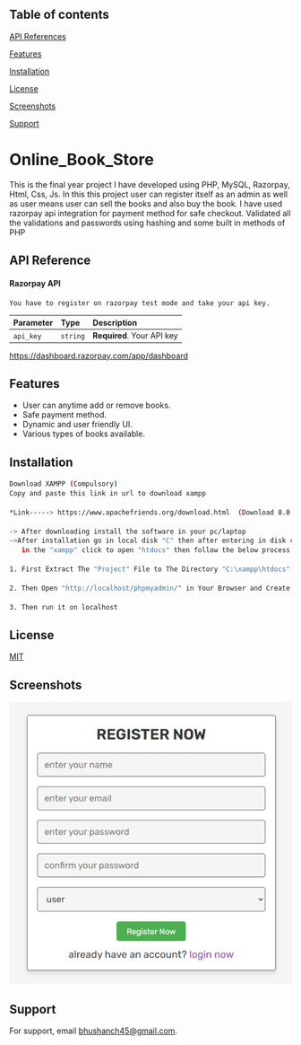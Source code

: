 
## Table of contents

[API References](https://github.com/bhush-n/Online_Book_Store#api-reference)

[Features](https://github.com/bhush-n/Online_Book_Store#features)

[Installation](https://github.com/bhush-n/Online_Book_Store#installation)

[License](https://github.com/bhush-n/Online_Book_Store#license)

[Screenshots](https://github.com/bhush-n/Online_Book_Store#screenshots)

[Support](https://github.com/bhush-n/Online_Book_Store#support)
# Online_Book_Store

This is the final year project I have
developed using PHP, MySQL,
Razorpay, Html, Css, Js.
In this this project user can register
itself as an admin as well as user means
user can sell the books and also buy the
book.
I have used razorpay api integration for
payment method for safe checkout.
Validated all the validations and
passwords using hashing and some
built in methods of PHP


## API Reference

#### Razorpay API

```http
You have to register on razorpay test mode and take your api key.
```

| Parameter | Type     | Description                |
| :-------- | :------- | :------------------------- |
| `api_key` | `string` | **Required**. Your API key |


https://dashboard.razorpay.com/app/dashboard

## Features

- User can anytime add or remove books.
- Safe payment method.
- Dynamic and user friendly UI.
- Various types of books available.


## Installation

```bash
Download XAMPP (Compulsory)
Copy and paste this link in url to download xampp 
  
*Link-----> https://www.apachefriends.org/download.html  (Download 8.0.3 version of windows)*

-> After downloading install the software in your pc/laptop
->After installation go in local disk "C" then after entering in disk click to open "xampp" after entering 
   in the "xampp" click to open "htdocs" then follow the below process -->

1. First Extract The "Project" File to The Directory "C:\xampp\htdocs"

2. Then Open "http://localhost/phpmyadmin/" in Your Browser and Create a database and import from extracted file.

3. Then run it on localhost
```
    
## License

[MIT](https://choosealicense.com/licenses/mit/)


## Screenshots

![App Screenshot](https://github.com/bhush-n/Online_Book_Store/blob/0024adb7cc746ac0e6476896c43d1226189b5057/New%20folder/Picture1.png)


## Support

For support, email bhushanch45@gmail.com.

